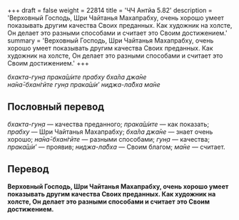 +++
draft = false
weight = 22814
title = 'ЧЧ Антйа 5.82'
description = 'Верховный Господь, Шри Чайтанья Махапрабху, очень хорошо умеет показывать другим качества Своих преданных. Как художник на холсте, Он делает это разными способами и считает это Своим достижением.'
summary = 'Верховный Господь, Шри Чайтанья Махапрабху, очень хорошо умеет показывать другим качества Своих преданных. Как художник на холсте, Он делает это разными способами и считает это Своим достижением.'
+++

_бхакта-гун̣а прака̄ш́ите прабху бха̄ла джа̄не  
на̄на̄-бхан̇гӣте гун̣а прака̄ш́и’ ниджа-ла̄бха ма̄не_

## Пословный перевод

_бхакта_\-_гун̣а_ — качества преданного; _прака̄ш́ите_ — как показать; _прабху_ — Шри Чайтанья Махапрабху; _бха̄ла_ _джа̄не_ — знает очень хорошо; _на̄на̄_\-_бхан̇гӣте_ — разными способами; _гун̣а_ — качества; _прака̄ш́и’_ — проявив; _ниджа_\-_ла̄бха_ — Своим благом; _ма̄не_ — считает.

## Перевод

**Верховный Господь, Шри Чайтанья Махапрабху, очень хорошо умеет показывать другим качества Своих преданных. Как художник на холсте, Он делает это разными способами и считает это Своим достижением.**
